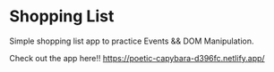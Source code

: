 # Shopping List

Simple shopping list
app to practice Events && DOM Manipulation.

Check out the app here!!
https://poetic-capybara-d396fc.netlify.app/